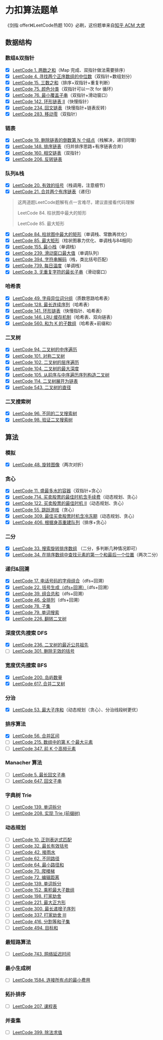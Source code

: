 # 力扣算法题单

《剑指 offer》《LeetCode热题 100》必刷，这份题单来自[知乎 ACM 大佬](https://zhuanlan.zhihu.com/p/388470520)

## **数据结构**

### **数组&双指针**

- [x] [LeetCode 1. 两数之和](https://leetcode-cn.com/problems/two-sum/)（Map 完成、双指针做法需要排序）
- [x] [LeetCode 4. 寻找两个正序数组的中位数](https://leetcode-cn.com/problems/median-of-two-sorted-arrays/)（双指针+数组划分）
- [x] [LeetCode 15. 三数之和](https://leetcode-cn.com/problems/3sum/)（排序+双指针+重复判断）
- [x] [LeetCode 75. 颜色分类](https://leetcode-cn.com/problems/sort-colors/)（双指针可以一次 for 循环）
- [x] [LeetCode 76. 最小覆盖子串](https://leetcode-cn.com/problems/minimum-window-substring/)（双指针+滑动窗口）
- [x] [LeetCode 142. 环形链表 II](https://leetcode-cn.com/problems/linked-list-cycle-ii/)（快慢指针）
- [x] [LeetCode 234. 回文链表](https://leetcode-cn.com/problems/palindrome-linked-list/)（快慢指针+链表反转）
- [x] [LeetCode 283. 移动零](https://leetcode-cn.com/problems/move-zeroes/)（双指针）

### **链表**

- [x] [LeetCode 19. 删除链表的倒数第 N 个结点](https://leetcode-cn.com/problems/remove-nth-node-from-end-of-list/)（栈解决，递归同理）
- [x] [LeetCode 148. 排序链表](https://leetcode-cn.com/problems/sort-list/)（归并排序思路+有序链表合并）
- [x] [LeetCode 160. 相交链表](https://leetcode-cn.com/problems/intersection-of-two-linked-lists/)（双指针）
- [x] [LeetCode 206. 反转链表](https://leetcode-cn.com/problems/reverse-linked-list/)

### **队列&栈**

- [x] [LeetCode 20. 有效的括号](https://leetcode-cn.com/problems/valid-parentheses/)（栈调用，注意细节）
- [x] [LeetCode 21. 合并两个有序链表](https://leetcode-cn.com/problems/merge-two-sorted-lists/)（递归）

> 这两道题LeetCode题解有点一言难尽，建议直接看代码理解
>
> LeetCode 84. 柱状图中最大的矩形
>
> LeetCode 85. 最大矩形

- [x] [LeetCode 84. 柱状图中最大的矩形](https://leetcode-cn.com/problems/largest-rectangle-in-histogram/)（单调栈、常数再优化）
- [x] [LeetCode 85. 最大矩形](https://leetcode-cn.com/problems/maximal-rectangle/)（柱状图暴力优化、单调栈与84相同）
- [x] [LeetCode 155. 最小栈](https://leetcode-cn.com/problems/min-stack/)（单调栈）
- [x] [LeetCode 239. 滑动窗口最大值](https://leetcode-cn.com/problems/sliding-window-maximum/)（单调队列）
- [x] [LeetCode 394. 字符串解码](https://leetcode-cn.com/problems/decode-string/)（栈，类比括号匹配）
- [x] [LeetCode 739. 每日温度](https://leetcode-cn.com/problems/daily-temperatures/)（单调栈）
- [x] [LeetCode 3. 无重复字符的最长子串](https://leetcode-cn.com/problems/longest-substring-without-repeating-characters/)（滑动窗口）

### **哈希表**

- [x] [LeetCode 49. 字母异位词分组](https://leetcode-cn.com/problems/group-anagrams/)（质数思路哈希表）
- [x] [LeetCode 128. 最长连续序列](https://leetcode-cn.com/problems/longest-consecutive-sequence/)（哈希表）
- [x] [LeetCode 141. 环形链表](https://leetcode-cn.com/problems/linked-list-cycle/)（快慢指针、哈希表）
- [x] [LeetCode 146. LRU 缓存机制](https://leetcode-cn.com/problems/lru-cache/)（哈希表、双向链表）
- [x] [LeetCode 560. 和为 K 的子数组](https://leetcode-cn.com/problems/subarray-sum-equals-k/)（哈希表+前缀和）

### **二叉树** 

- [x] [LeetCode 94. 二叉树的中序遍历](https://leetcode-cn.com/problems/binary-tree-inorder-traversal/)
- [x] [LeetCode 101. 对称二叉树](https://leetcode-cn.com/problems/symmetric-tree/)
- [x] [LeetCode 102. 二叉树的层序遍历](https://leetcode-cn.com/problems/binary-tree-level-order-traversal/)
- [x] [LeetCode 104. 二叉树的最大深度](https://leetcode-cn.com/problems/maximum-depth-of-binary-tree/)
- [x] [LeetCode 105. 从前序与中序遍历序列构造二叉树](https://leetcode-cn.com/problems/construct-binary-tree-from-preorder-and-inorder-traversal/)
- [x] [LeetCode 114. 二叉树展开为链表](https://leetcode-cn.com/problems/flatten-binary-tree-to-linked-list/)
- [x] [LeetCode 543. 二叉树的直径](https://leetcode-cn.com/problems/diameter-of-binary-tree/)

### **二叉搜索树**

- [x] [LeetCode 96. 不同的二叉搜索树](https://leetcode-cn.com/problems/unique-binary-search-trees/)
- [x] [LeetCode 98. 验证二叉搜索树](https://leetcode-cn.com/problems/validate-binary-search-tree/)

## **算法**

### **模拟**

- [x] [LeetCode 48. 旋转图像](https://leetcode-cn.com/problems/rotate-image/)（两次对折）

### **贪心**

- [x] [LeetCode 11. 盛最多水的容器](https://leetcode-cn.com/problems/container-with-most-water/)（双指针+贪心）
- [x] [LeetCode 714. 买卖股票的最佳时机含手续费](https://leetcode-cn.com/problems/best-time-to-buy-and-sell-stock-with-transaction-fee/)（动态规划、贪心）
- [x] [LeetCode 122. 买卖股票的最佳时机 II](https://leetcode-cn.com/problems/best-time-to-buy-and-sell-stock-ii/)（动态规划、贪心）
- [x] [LeetCode 55. 跳跃游戏](https://leetcode-cn.com/problems/jump-game/)（贪心）
- [x] [LeetCode 309. 最佳买卖股票时机含冷冻期](https://leetcode-cn.com/problems/best-time-to-buy-and-sell-stock-with-cooldown/)（动态规划、贪心）
- [x] [LeetCode 406. 根据身高重建队列](https://leetcode-cn.com/problems/queue-reconstruction-by-height/)（排序+贪心）

### **二分**

- [x] [LeetCode 33. 搜索旋转排序数组](https://leetcode-cn.com/problems/search-in-rotated-sorted-array/) （二分，多判断几种情况即可）
- [x] [LeetCode 34. 在排序数组中查找元素的第一个和最后一个位置](https://leetcode-cn.com/problems/find-first-and-last-position-of-element-in-sorted-array/)（两次二分）

### **递归&回溯**

- [x] [LeetCode 17. 电话号码的字母组合](https://leetcode-cn.com/problems/letter-combinations-of-a-phone-number/)（dfs+回溯）
- [x] [LeetCode 22. 括号生成（dfs+回溯）](https://leetcode-cn.com/problems/generate-parentheses/)（dfs+回溯）
- [x] [LeetCode 39. 组合总和](https://leetcode-cn.com/problems/combination-sum/)（dfs+回溯）
- [x] [LeetCode 46. 全排列](https://leetcode-cn.com/problems/permutations/)（dfs+回溯）
- [x] [LeetCode 78. 子集](https://leetcode-cn.com/problems/subsets/)
- [x] [LeetCode 79. 单词搜索](https://leetcode-cn.com/problems/word-search/)
- [x] [LeetCode 226. 翻转二叉树](https://leetcode-cn.com/problems/invert-binary-tree/)

### **深度优先搜索 DFS**

- [x] [LeetCode 236. 二叉树的最近公共祖先](https://leetcode-cn.com/problems/lowest-common-ancestor-of-a-binary-tree/)
- [ ] [LeetCode 301. 删除无效的括号](https://leetcode-cn.com/problems/remove-invalid-parentheses/)

### **宽度优先搜索 BFS**

- [x] [LeetCode 200. 岛屿数量](https://leetcode-cn.com/problems/number-of-islands/)
- [x] [LeetCode 617. 合并二叉树](https://leetcode-cn.com/problems/merge-two-binary-trees/)

### **分治**

- [x] [LeetCode 53. 最大子序和](https://leetcode-cn.com/problems/maximum-subarray/)（动态规划（贪心）、分治线段树更优）

### **排序算法**

- [x] [LeetCode 56. 合并区间](https://leetcode-cn.com/problems/merge-intervals/)
- [ ] [LeetCode 215. 数组中的第 K 个最大元素](https://leetcode-cn.com/problems/kth-largest-element-in-an-array/)
- [ ] [LeetCode 347. 前 K 个高频元素](https://leetcode-cn.com/problems/top-k-frequent-elements/)

### **Manacher 算法**

- [ ] [LeetCode 5. 最长回文子串](https://leetcode-cn.com/problems/longest-palindromic-substring/)
- [ ] [LeetCode 647. 回文子串](https://leetcode-cn.com/problems/palindromic-substrings/)

### **字典树 Trie**

- [ ] [LeetCode 139. 单词拆分](https://leetcode-cn.com/problems/word-break/)
- [ ] [LeetCode 208. 实现 Trie (前缀树)](https://leetcode-cn.com/problems/implement-trie-prefix-tree/)

### **动态规划**

- [ ] [LeetCode 10. 正则表达式匹配](https://leetcode-cn.com/problems/regular-expression-matching/)
- [ ] [LeetCode 32. 最长有效括号](https://leetcode-cn.com/problems/longest-valid-parentheses/)
- [ ] [LeetCode 42. 接雨水](https://leetcode-cn.com/problems/trapping-rain-water/)
- [ ] [LeetCode 62. 不同路径](https://leetcode-cn.com/problems/unique-paths/)
- [ ] [LeetCode 64. 最小路径和](https://leetcode-cn.com/problems/minimum-path-sum/)
- [ ] [LeetCode 70. 爬楼梯](https://leetcode-cn.com/problems/climbing-stairs/)
- [ ] [LeetCode 72. 编辑距离](https://leetcode-cn.com/problems/edit-distance/)
- [ ] [LeetCode 139. 单词拆分](https://leetcode-cn.com/problems/word-break/)
- [ ] [LeetCode 152. 乘积最大子数组](https://leetcode-cn.com/problems/maximum-product-subarray/)
- [ ] [LeetCode 198. 打家劫舍](https://leetcode-cn.com/problems/house-robber/)
- [ ] [LeetCode 221. 最大正方形](https://leetcode-cn.com/problems/maximal-square/)
- [ ] [LeetCode 300. 最长递增子序列](https://leetcode-cn.com/problems/longest-increasing-subsequence/)
- [ ] [LeetCode 337. 打家劫舍 III](https://leetcode-cn.com/problems/house-robber-iii/)
- [ ] [LeetCode 416. 分割等和子集](https://leetcode-cn.com/problems/partition-equal-subset-sum/)
- [ ] [LeetCode 494. 目标和](https://leetcode-cn.com/problems/target-sum/)

### **最短路算法**

- [ ] [LeetCode 743. 网络延迟时间](https://leetcode-cn.com/problems/network-delay-time/)

### **最小生成树**

- [ ] [LeetCode 1584. 连接所有点的最小费用](https://leetcode-cn.com/problems/min-cost-to-connect-all-points/)

### **拓扑排序**

- [ ] [LeetCode 207. 课程表](https://leetcode-cn.com/problems/course-schedule/)

### **并查集**

- [ ] [LeetCode 399. 除法求值](https://leetcode-cn.com/problems/evaluate-division/)

